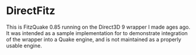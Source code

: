 # DirectFitz

This is FitzQuake 0.85 running on the Direct3D 9 wrapper I made ages ago.  It was intended as a sample implementation for to demonstrate integration of the wrapper into a Quake engine, and is not maintained as a properly usable engine.
